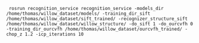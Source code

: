 ``` rosrun recognition_service recognition_service -models_dir /home/thomas/willow_dataset/models/ -training_dir_sift /home/thomas/willow_dataset/sift_trained/ -recognizer_structure_sift /home/thomas/willow_dataset/willow_structure/ -do_sift 1 -do_ourcvfh 0 -training_dir_ourcvfh /home/thomas/willow_dataset/ourcvfh_trained/ -chop_z 1.2 -icp_iterations 10```
